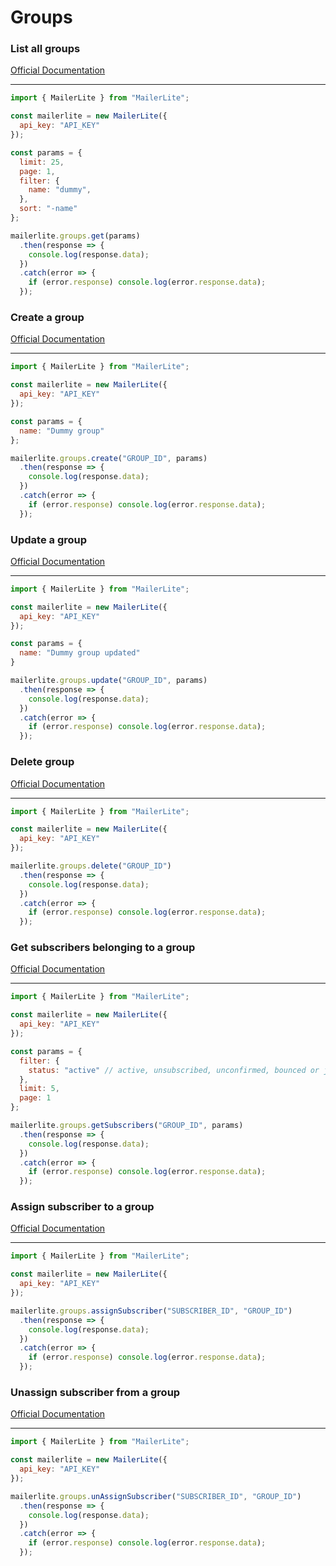 # Groups


### List all groups
[Official Documentation](https://developers.mailerlite.com/docs/groups.html#list-all-groups)

---
```javascript
import { MailerLite } from "MailerLite";

const mailerlite = new MailerLite({
  api_key: "API_KEY"
});

const params = {
  limit: 25,
  page: 1,
  filter: {
    name: "dummy",
  },
  sort: "-name"
};

mailerlite.groups.get(params)
  .then(response => {
    console.log(response.data);
  })
  .catch(error => {
    if (error.response) console.log(error.response.data);
  });
```

### Create a group
[Official Documentation](https://developers.mailerlite.com/docs/groups.html#create-a-group)

---
```javascript
import { MailerLite } from "MailerLite";

const mailerlite = new MailerLite({
  api_key: "API_KEY"
});

const params = {
  name: "Dummy group"
};

mailerlite.groups.create("GROUP_ID", params)
  .then(response => {
    console.log(response.data);
  })
  .catch(error => {
    if (error.response) console.log(error.response.data);
  });
```

### Update a group
[Official Documentation](https://developers.mailerlite.com/docs/groups.html#update-a-group)

---
```javascript
import { MailerLite } from "MailerLite";

const mailerlite = new MailerLite({
  api_key: "API_KEY"
});

const params = {
  name: "Dummy group updated"
}

mailerlite.groups.update("GROUP_ID", params)
  .then(response => {
    console.log(response.data);
  })
  .catch(error => {
    if (error.response) console.log(error.response.data);
  });
```

### Delete group
[Official Documentation](https://developers.mailerlite.com/docs/groups.html#delete-group)

---
```javascript
import { MailerLite } from "MailerLite";

const mailerlite = new MailerLite({
  api_key: "API_KEY"
});

mailerlite.groups.delete("GROUP_ID")
  .then(response => {
    console.log(response.data);
  })
  .catch(error => {
    if (error.response) console.log(error.response.data);
  });
```

### Get subscribers belonging to a group
[Official Documentation](https://developers.mailerlite.com/docs/groups.html#get-subscribers-belonging-to-a-group)

---
```javascript
import { MailerLite } from "MailerLite";

const mailerlite = new MailerLite({
  api_key: "API_KEY"
});

const params = {
  filter: {
    status: "active" // active, unsubscribed, unconfirmed, bounced or junk
  },
  limit: 5,
  page: 1
};

mailerlite.groups.getSubscribers("GROUP_ID", params)
  .then(response => {
    console.log(response.data);
  })
  .catch(error => {
    if (error.response) console.log(error.response.data);
  });
```

### Assign subscriber to a group
[Official Documentation](https://developers.mailerlite.com/docs/groups.html#assign-subscriber-to-a-group)

---
```javascript
import { MailerLite } from "MailerLite";

const mailerlite = new MailerLite({
  api_key: "API_KEY"
});

mailerlite.groups.assignSubscriber("SUBSCRIBER_ID", "GROUP_ID")
  .then(response => {
    console.log(response.data);
  })
  .catch(error => {
    if (error.response) console.log(error.response.data);
  });
```

### Unassign subscriber from a group
[Official Documentation](https://developers.mailerlite.com/docs/groups.html#unassign-subscriber-from-a-group)

---
```javascript
import { MailerLite } from "MailerLite";

const mailerlite = new MailerLite({
  api_key: "API_KEY"
});

mailerlite.groups.unAssignSubscriber("SUBSCRIBER_ID", "GROUP_ID")
  .then(response => {
    console.log(response.data);
  })
  .catch(error => {
    if (error.response) console.log(error.response.data);
  });
```

